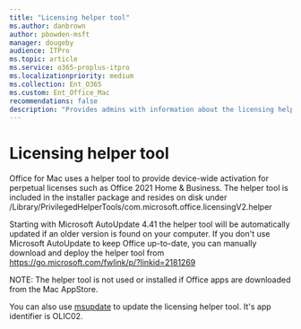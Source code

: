 ```yaml
---
title: "Licensing helper tool"
ms.author: danbrown
author: pbowden-msft
manager: dougeby
audience: ITPro
ms.topic: article
ms.service: o365-proplus-itpro
ms.localizationpriority: medium
ms.collection: Ent_O365
ms.custom: Ent_Office_Mac
recommendations: false
description: "Provides admins with information about the licensing helper tool and how to update it with msupdate or manually."
---
```


# Licensing helper tool

Office for Mac uses a helper tool to provide device-wide activation for perpetual licenses such as Office 2021 Home & Business. The helper tool is included in the installer package and resides on disk under /Library/PrivilegedHelperTools/com.microsoft.office.licensingV2.helper

Starting with Microsoft AutoUpdate 4.41 the helper tool will be automatically updated if an older version is found on your computer. If you don't use Microsoft AutoUpdate to keep Office up-to-date, you can manually download and deploy the helper tool from https://go.microsoft.com/fwlink/p/?linkid=2181269

NOTE: The helper tool is not used or installed if Office apps are downloaded from the Mac AppStore.

You can also use [msupdate](update-office-for-mac-using-msupdate.md) to update the licensing helper tool. It's app identifier is OLIC02.

